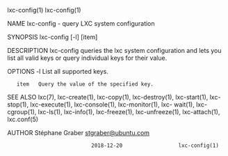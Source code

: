 lxc-config(1)                                              lxc-config(1)

NAME
       lxc-config - query LXC system configuration

SYNOPSIS
       lxc-config [-l] [item]

DESCRIPTION
       lxc-config queries the lxc system configuration and lets you list
       all valid keys or query individual keys for their value.

OPTIONS
       -l     List all supported keys.

       item   Query the value of the specified key.

SEE ALSO
       lxc(7), lxc-create(1), lxc-copy(1), lxc-destroy(1), lxc-start(1),
       lxc-stop(1), lxc-execute(1), lxc-console(1), lxc-monitor(1), lxc-
       wait(1), lxc-cgroup(1),  lxc-ls(1),  lxc-info(1),  lxc-freeze(1),
       lxc-unfreeze(1), lxc-attach(1), lxc.conf(5)

AUTHOR
       Stéphane Graber <stgraber@ubuntu.com>

                               2018-12-20                  lxc-config(1)
